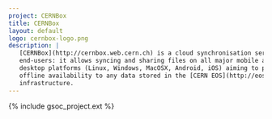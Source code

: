 ```yaml
---
project: CERNBox
title: CERNBox
layout: default
logo: cernbox-logo.png
description: |
   [CERNBox](http://cernbox.web.cern.ch) is a cloud synchronisation service for
   end-users: it allows syncing and sharing files on all major mobile and
   desktop platforms (Linux, Windows, MacOSX, Android, iOS) aiming to provide
   offline availability to any data stored in the [CERN EOS](http://eos.web.cern.ch)
   infrastructure.
---
```


{% include gsoc_project.ext %}
